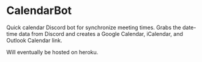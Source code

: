 # CalendarBot

Quick calendar Discord bot for synchronize meeting times. Grabs the date-time data from Discord and creates a Google Calendar, iCalendar, and Outlook Calendar link.

Will eventually be hosted on heroku.